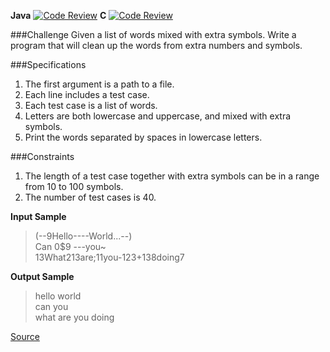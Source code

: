 **Java** [![Code Review](http://www.zomis.net/codereview/shield/?qid=97356)](http://codereview.stackexchange.com/q/97356/49181)
**C** [![Code Review](http://www.zomis.net/codereview/shield/?qid=131730)](http://codereview.stackexchange.com/q/131730/49181)

###Challenge
Given a list of words mixed with extra symbols. Write a program that will clean up the words from extra numbers and symbols.

###Specifications
1. The first argument is a path to a file.   
2. Each line includes a test case.
3. Each test case is a list of words.
4. Letters are both lowercase and uppercase, and mixed with extra symbols.
5. Print the words separated by spaces in lowercase letters.

###Constraints
1. The length of a test case together with extra symbols can be in a range from 10 to 100 symbols.
2. The number of test cases is 40.

**Input Sample**
>(--9Hello----World...--)  
Can 0$9 ---you~  
13What213are;11you-123+138doing7

**Output Sample**
>hello world  
can you  
what are you doing

[Source](https://www.codeeval.com/open_challenges/205/)